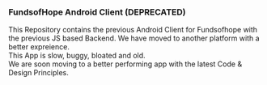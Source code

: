 ### FundsofHope Android Client (DEPRECATED)

This Repository contains the previous Android Client for Fundsofhope with the previous JS based Backend. We have moved to another platform with a better expreience.<br>
This App is slow, buggy, bloated and old.<br> 
We are soon moving to a better performing app with the latest Code & Design Principles.
